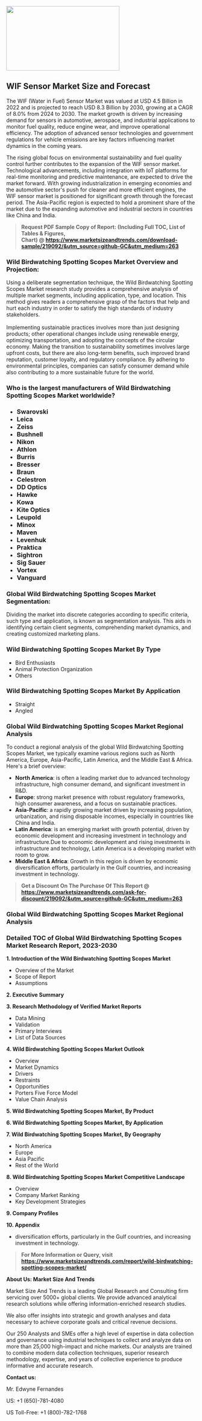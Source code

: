 <p><img class="alignnone size-medium wp-image-20088" src="https://ffe5etoiles.com/wp-content/uploads/2024/12/MST1-300x171.png" alt="" width="300" height="171" /></p><h2>WIF Sensor Market Size and Forecast</h2><p>The WIF (Water in Fuel) Sensor Market was valued at USD 4.5 Billion in 2022 and is projected to reach USD 8.3 Billion by 2030, growing at a CAGR of 8.0% from 2024 to 2030. The market growth is driven by increasing demand for sensors in automotive, aerospace, and industrial applications to monitor fuel quality, reduce engine wear, and improve operational efficiency. The adoption of advanced sensor technologies and government regulations for vehicle emissions are key factors influencing market dynamics in the coming years.</p><p>The rising global focus on environmental sustainability and fuel quality control further contributes to the expansion of the WIF sensor market. Technological advancements, including integration with IoT platforms for real-time monitoring and predictive maintenance, are expected to drive the market forward. With growing industrialization in emerging economies and the automotive sector's push for cleaner and more efficient engines, the WIF sensor market is positioned for significant growth through the forecast period. The Asia-Pacific region is expected to hold a prominent share of the market due to the expanding automotive and industrial sectors in countries like China and India.</p></p><blockquote id="" class=""><strong>Request PDF Sample Copy of Report: (Including Full TOC, List of Tables &amp; Figures, Chart)&nbsp;@&nbsp;<strong><a href="https://www.marketsizeandtrends.com/download-sample/219092/&utm_source=github-GC&utm_medium=263" target="_blank">https://www.marketsizeandtrends.com/download-sample/219092/&utm_source=github-GC&utm_medium=263</a></strong></strong></blockquote><h3 id="" class="">Wild Birdwatching Spotting Scopes Market&nbsp;Overview and Projection:</h3><p id="" class="">Using a deliberate segmentation technique, the Wild Birdwatching Spotting Scopes Market research study provides a comprehensive analysis of multiple market segments, including application, type, and location. This method gives readers a comprehensive grasp of the factors that help and hurt each industry in order to satisfy the high standards of industry stakeholders. <br /> <br />Implementing sustainable practices involves more than just designing products; other operational changes include using renewable energy, optimizing transportation, and adopting the concepts of the circular economy. Making the transition to sustainability sometimes involves large upfront costs, but there are also long-term benefits, such improved brand reputation, customer loyalty, and regulatory compliance. By adhering to environmental principles, companies can satisfy consumer demand while also contributing to a more sustainable future for the world.</p><h3 id="" class="">Who is the largest manufacturers of&nbsp;Wild Birdwatching Spotting Scopes Market worldwide?</h3><h3 class=""><p><ul><li>Swarovski </li><li> Leica </li><li> Zeiss </li><li> Bushnell </li><li> Nikon </li><li> Athlon </li><li> Burris </li><li> Bresser </li><li> Braun </li><li> Celestron </li><li> DD Optics </li><li> Hawke </li><li> Kowa </li><li> Kite Optics </li><li> Leupold </li><li> Minox </li><li> Maven </li><li> Levenhuk </li><li> Praktica </li><li> Sightron </li><li> Sig Sauer </li><li> Vortex </li><li> Vanguard</li></ul></p></h3><h3 id="" class="">Global&nbsp;Wild Birdwatching Spotting Scopes Market Segmentation:</h3><p id="" class="">Dividing the market into discrete categories according to specific criteria, such type and application, is known as segmentation analysis. This aids in identifying certain client segments, comprehending market dynamics, and creating customized marketing plans.</p><h3 id="" class="">Wild Birdwatching Spotting Scopes Market&nbsp;By Type</h3><p><p><ul><li>Bird Enthusiasts</li><li> Animal Protection Organization</li><li> Others</p></li></ul></p></p><h3 id="" class="">Wild Birdwatching Spotting Scopes Market&nbsp;By Application</h3><p class=""><p><ul><li>Straight</li><li> Angled</li></ul></p></p><h3 id="" class="">Global Wild Birdwatching Spotting Scopes Market Regional Analysis</h3><p id="" class="">To conduct a regional analysis of the global Wild Birdwatching Spotting Scopes Market, we typically examine various regions such as North America, Europe, Asia-Pacific, Latin America, and the Middle East &amp; Africa. Here's a brief overview:</p><ul><li><strong>North America</strong>: is often a leading market due to advanced technology infrastructure, high consumer demand, and significant investment in R&amp;D.</li><li><strong>Europe</strong>: strong market presence with robust regulatory frameworks, high consumer awareness, and a focus on sustainable practices.</li><li><strong>Asia-Pacific</strong>: a rapidly growing market driven by increasing population, urbanization, and rising disposable incomes, especially in countries like China and India.</li><li><strong>Latin America</strong>: is an emerging market with growth potential, driven by economic development and increasing investment in technology and infrastructure.Due to economic development and rising investments in infrastructure and technology, Latin America is a developing market with room to grow.</li><li><strong>Middle East &amp; Africa</strong>: Growth in this region is driven by economic diversification efforts, particularly in the Gulf countries, and increasing investment in technology.</li></ul><blockquote id="" class=""><strong>Get a Discount On The Purchase Of This Report @ <strong><a href="https://www.marketsizeandtrends.com/ask-for-discount/219092/&utm_source=github-GC&utm_medium=263" target="_blank">https://www.marketsizeandtrends.com/ask-for-discount/219092/&utm_source=github-GC&utm_medium=263</a></strong></strong></blockquote><h3 id="" class="">Global Wild Birdwatching Spotting Scopes Market Regional Analysis</h3><h3 id="" class="">Detailed TOC of Global Wild Birdwatching Spotting Scopes Market Research Report, 2023-2030</h3><p id="" class=""><strong>1. Introduction of the Wild Birdwatching Spotting Scopes Market</strong></p><ul><li>Overview of the Market</li><li>Scope of Report</li><li>Assumptions</li></ul><p id="" class=""><strong>2. Executive Summary</strong></p><p id="" class=""><strong>3. Research Methodology of Verified Market Reports</strong></p><ul><li>Data Mining</li><li>Validation</li><li>Primary Interviews</li><li>List of Data Sources</li></ul><p id="" class=""><strong>4. Wild Birdwatching Spotting Scopes Market Outlook</strong></p><ul><li>Overview</li><li>Market Dynamics</li><li>Drivers</li><li>Restraints</li><li>Opportunities</li><li>Porters Five Force Model</li><li>Value Chain Analysis</li></ul><p id="" class=""><strong>5. Wild Birdwatching Spotting Scopes Market, By Product</strong></p><p id="" class=""><strong>6. Wild Birdwatching Spotting Scopes Market, By Application</strong></p><p id="" class=""><strong>7. Wild Birdwatching Spotting Scopes Market, By Geography</strong></p><ul><li>North America</li><li>Europe</li><li>Asia Pacific</li><li>Rest of the World</li></ul><p id="" class=""><strong>8. Wild Birdwatching Spotting Scopes Market Competitive Landscape</strong></p><ul><li>Overview</li><li>Company Market Ranking</li><li>Key Development Strategies</li></ul><p id="" class=""><strong>9. Company Profiles</strong></p><p id="" class=""><strong>10. Appendix</strong></p><ul><li>diversification efforts, particularly in the Gulf countries, and increasing investment in technology.</li></ul><blockquote id="" class=""><strong>For More Information or Query, visit <strong><strong><a href="https://www.marketsizeandtrends.com/report/wild-birdwatching-spotting-scopes-market/" target="_blank">https://www.marketsizeandtrends.com/report/wild-birdwatching-spotting-scopes-market/</a></strong></strong></strong></blockquote><p id="" class=""><strong>About Us: Market Size And Trends</strong></p><p id="" class="">Market Size And Trends is a leading Global Research and Consulting firm servicing over 5000+ global clients. We provide advanced analytical research solutions while offering information-enriched research studies.</p><p id="" class="">We also offer insights into strategic and growth analyses and data necessary to achieve corporate goals and critical revenue decisions.</p><p id="" class="">Our 250 Analysts and SMEs offer a high level of expertise in data collection and governance using industrial techniques to collect and analyze data on more than 25,000 high-impact and niche markets. Our analysts are trained to combine modern data collection techniques, superior research methodology, expertise, and years of collective experience to produce informative and accurate research.</p><p id="" class=""><strong>Contact us:</strong></p><p id="" class="">Mr. Edwyne Fernandes</p><p id="" class="">US: +1 (650)-781-4080</p><p id="" class="">US Toll-Free: +1 (800)-782-1768</p>
